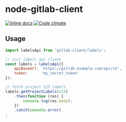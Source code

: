 # node-gitlab-client


[![Inline docs](http://inch-ci.org/github/plouc/node-gitlab-client.svg?branch=master&style=flat-square)](http://inch-ci.org/github/plouc/node-gitlab-client)
[![Code climate](https://img.shields.io/codeclimate/github/plouc/node-gitlab-client.svg?style=flat-square)](https://codeclimate.com/github/plouc/node-gitlab-client)


## Usage

```javascript
import labelsApi from 'gitlab-client/labels';

// init labels api client
const labels = labelsApi({
    apiBaseUrl: 'https://gitlab.example.com/api/v3',
    token:      'my_secret_token'
});

// fetch project 123 labels
labels.getProjectLabels(123)
    .then(function (res) {
        console.log(res.body);
    })
    .catch(console.error)
;
```
